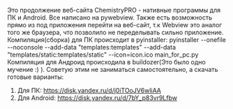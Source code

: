Это продолжение веб-сайта ChemistryPRO - нативные программы для ПК и Android. Все написано на pywebview. Также есть возможность прямо из под приложения перейти на веб-сайт, т.к Webview это аналог того же браузера, что позволило не переделывать сильно приложение. Компиляция(сборка) для ПК происходит в pyinstaller: pyinstaller --onefile --noconsole --add-data "templates:templates" --add-data "templates/static:templates/static" --icon=icon.ico main_for_pc.py
Компиляция для Андроид происходила в buildozer(Это было одно мучение :) ). Советую этим не заниматься самостоятельно, а скачать готовые варианты:
1) Для ПК: https://disk.yandex.ru/d/j0iTOoJV6wliAA
2) Для Android: https://disk.yandex.ru/d/7bY_p83vr9Lfbw
